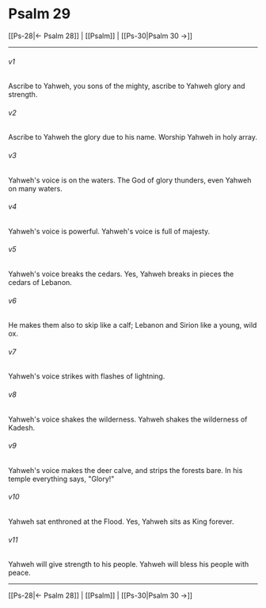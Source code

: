 # Psalm 29

[[Ps-28|← Psalm 28]] | [[Psalm]] | [[Ps-30|Psalm 30 →]]
***



###### v1 
Ascribe to Yahweh, you sons of the mighty, ascribe to Yahweh glory and strength. 

###### v2 
Ascribe to Yahweh the glory due to his name. Worship Yahweh in holy array. 

###### v3 
Yahweh's voice is on the waters. The God of glory thunders, even Yahweh on many waters. 

###### v4 
Yahweh's voice is powerful. Yahweh's voice is full of majesty. 

###### v5 
Yahweh's voice breaks the cedars. Yes, Yahweh breaks in pieces the cedars of Lebanon. 

###### v6 
He makes them also to skip like a calf; Lebanon and Sirion like a young, wild ox. 

###### v7 
Yahweh's voice strikes with flashes of lightning. 

###### v8 
Yahweh's voice shakes the wilderness. Yahweh shakes the wilderness of Kadesh. 

###### v9 
Yahweh's voice makes the deer calve, and strips the forests bare. In his temple everything says, "Glory!" 

###### v10 
Yahweh sat enthroned at the Flood. Yes, Yahweh sits as King forever. 

###### v11 
Yahweh will give strength to his people. Yahweh will bless his people with peace.

***
[[Ps-28|← Psalm 28]] | [[Psalm]] | [[Ps-30|Psalm 30 →]]
